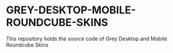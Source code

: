 # GREY-DESKTOP-MOBILE-ROUNDCUBE-SKINS
This repository holds the source code of Grey Desktop and Mobile Roundcube Skins
